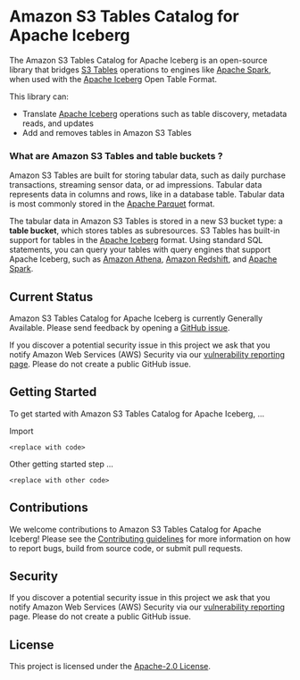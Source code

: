 # Amazon S3 Tables Catalog for Apache Iceberg

<!-- Note for developer: Edit your repository description on GitHub -->

The Amazon S3 Tables Catalog for Apache Iceberg is an open-source library that bridges [S3 Tables](https://docs.aws.amazon.com/AmazonS3/latest/userguide/s3-tables.html) operations to engines like [Apache Spark](https://spark.apache.org/), when used with the [Apache Iceberg](https://iceberg.apache.org/) Open Table Format. 

This library can: 
* Translate [Apache Iceberg](https://iceberg.apache.org/) operations such as table discovery, metadata reads, and updates
* Add and removes tables in Amazon S3 Tables

<!-- Note for writer: Update the following text after the S3 Tables docs are finalized -->

### What are Amazon S3 Tables and table buckets ?

Amazon S3 Tables are built for storing tabular data, such as daily purchase transactions, streaming sensor data, or ad impressions. Tabular data represents data in columns and rows, like in a database table. Tabular data is most commonly stored in the [Apache Parquet](https://parquet.apache.org/) format.

The tabular data in Amazon S3 Tables is stored in a new S3 bucket type: a **table bucket**, which stores tables as subresources. S3 Tables has built-in support for tables in the [Apache Iceberg](https://iceberg.apache.org/) format. Using standard SQL statements, you can query your tables with query engines that support Apache Iceberg, such as [Amazon Athena](https://aws.amazon.com/athena/), [Amazon Redshift](https://aws.amazon.com/pm/redshift/), and [Apache Spark](https://spark.apache.org/).

## Current Status

Amazon S3 Tables Catalog for Apache Iceberg is currently Generally Available. Please send feedback by opening a [GitHub issue](https://github.com/awslabs/s3-tables-catalog/issues/new/).

If you discover a potential security issue in this project we ask that you notify Amazon Web Services (AWS) Security via our [vulnerability reporting page](http://aws.amazon.com/security/vulnerability-reporting/). Please do not create a public GitHub issue.

## Getting Started 

To get started with Amazon S3 Tables Catalog for Apache Iceberg, ...

Import

```
<replace with code>
```

Other getting started step ...

```
<replace with other code>
```

## Contributions

We welcome contributions to Amazon S3 Tables Catalog for Apache Iceberg! Please see the [Contributing guidelines](CONTRIBUTING.md) for more information on how to report bugs, build from source code, or submit pull requests.

## Security

If you discover a potential security issue in this project we ask that you notify Amazon Web Services (AWS) Security via our [vulnerability reporting](http://aws.amazon.com/security/vulnerability-reporting/) page. Please do not create a public GitHub issue.

## License

This project is licensed under the [Apache-2.0 License](LICENSE).

